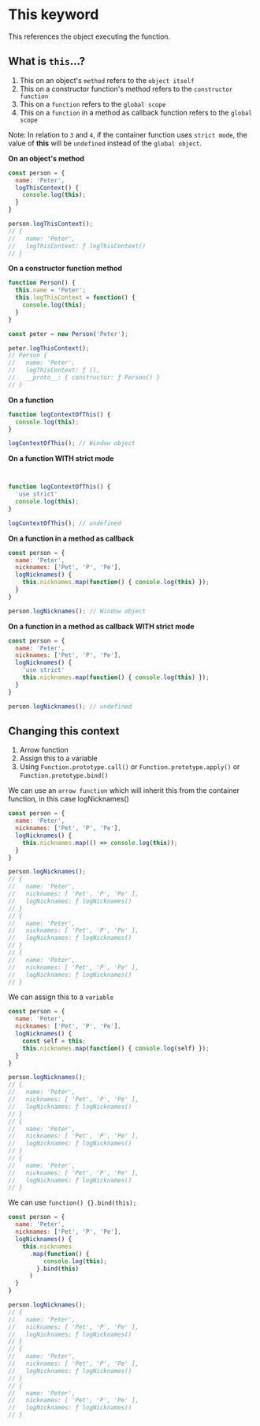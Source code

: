 # This keyword
This references the object executing the function.

<!-- 
  TODO: use strict and this
  Also remember that the bodies of Classes are executed in strict mode: this will be set to undefined instead of the global object
  We can use arrow functions which uses the value of the container function as this

-->

## What is `this`...?

1. This on an object's `method` refers to the `object itself`
2. This on a constructor function's method refers to the `constructor function`
3. This on a `function` refers to the `global scope`
4. This on a `function` in a method as callback function refers to the `global scope`

Note: In relation to `3` and `4`, if the container function uses `strict mode`, the value of **this** will be `undefined` instead of the `global object`. 


**On an object's method**
```js
const person = {
  name: 'Peter',
  logThisContext() {
    console.log(this);
  }
}

person.logThisContext();
// {
//   name: 'Peter',
//   logThisContext: ƒ logThisContext()
// }
```

**On a constructor function method**

```js
function Person() {
  this.name = 'Peter';
  this.logThisContext = function() {
    console.log(this);
  }
}

const peter = new Person('Peter');

peter.logThisContext();
// Person {
//   name: 'Peter',
//   logThisContext: ƒ (),
//   __proto__: { constructor: ƒ Person() }
// }
```

**On a function**

```js
function logContextOfThis() {
  console.log(this);
}

logContextOfThis(); // Window object
```

**On a function WITH strict mode**

```js


function logContextOfThis() {
  'use strict'
  console.log(this);
}

logContextOfThis(); // undefined

```

**On a function in a method as callback**

```js
const person = {
  name: 'Peter',
  nicknames: ['Pet', 'P', 'Pe'],
  logNicknames() {
    this.nicknames.map(function() { console.log(this) });
  }
}

person.logNicknames(); // Window object
```

**On a function in a method as callback WITH strict mode**

```js
const person = {
  name: 'Peter',
  nicknames: ['Pet', 'P', 'Pe'],
  logNicknames() {
    'use strict'
    this.nicknames.map(function() { console.log(this) });
  }
}

person.logNicknames(); // undefined
```

## Changing this context

1. Arrow function
2. Assign this to a variable
3. Using `Function.prototype.call()` or `Function.prototype.apply()` or `Function.prototype.bind()`

We can use an `arrow function` which will inherit this from the container function, in this case logNicknames()

```js
const person = {
  name: 'Peter',
  nicknames: ['Pet', 'P', 'Pe'],
  logNicknames() {
    this.nicknames.map(() => console.log(this));
  }
}

person.logNicknames();
// {
//   name: 'Peter',
//   nicknames: [ 'Pet', 'P', 'Pe' ],
//   logNicknames: ƒ logNicknames()
// }
// {
//   name: 'Peter',
//   nicknames: [ 'Pet', 'P', 'Pe' ],
//   logNicknames: ƒ logNicknames()
// }
// {
//   name: 'Peter',
//   nicknames: [ 'Pet', 'P', 'Pe' ],
//   logNicknames: ƒ logNicknames()
// }
```

We can assign this to a `variable`

```js
const person = {
  name: 'Peter',
  nicknames: ['Pet', 'P', 'Pe'],
  logNicknames() {
    const self = this;
    this.nicknames.map(function() { console.log(self) });
  }
}

person.logNicknames();
// {
//   name: 'Peter',
//   nicknames: [ 'Pet', 'P', 'Pe' ],
//   logNicknames: ƒ logNicknames()
// }
// {
//   name: 'Peter',
//   nicknames: [ 'Pet', 'P', 'Pe' ],
//   logNicknames: ƒ logNicknames()
// }
// {
//   name: 'Peter',
//   nicknames: [ 'Pet', 'P', 'Pe' ],
//   logNicknames: ƒ logNicknames()
// }
```

We can use `function() {}.bind(this);`

```js
const person = {
  name: 'Peter',
  nicknames: ['Pet', 'P', 'Pe'],
  logNicknames() {
    this.nicknames
      .map(function() { 
          console.log(this);
        }.bind(this)
      )
  }
}

person.logNicknames();
// {
//   name: 'Peter',
//   nicknames: [ 'Pet', 'P', 'Pe' ],
//   logNicknames: ƒ logNicknames()
// }
// {
//   name: 'Peter',
//   nicknames: [ 'Pet', 'P', 'Pe' ],
//   logNicknames: ƒ logNicknames()
// }
// {
//   name: 'Peter',
//   nicknames: [ 'Pet', 'P', 'Pe' ],
//   logNicknames: ƒ logNicknames()
// }
```